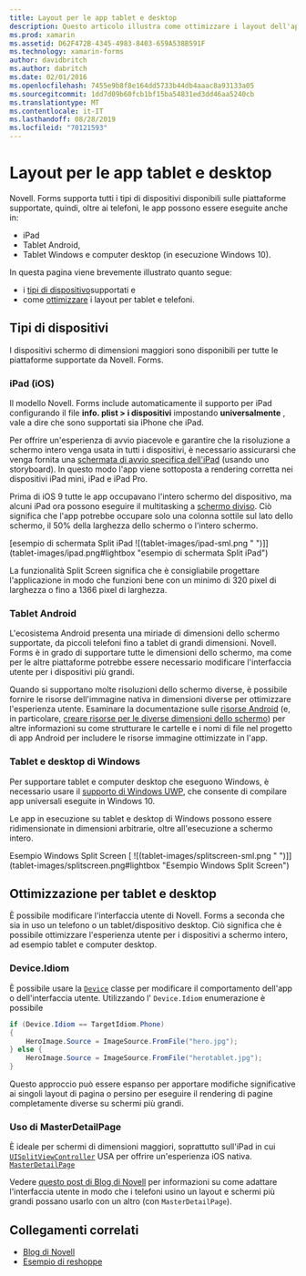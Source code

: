 ```yaml
---
title: Layout per le app tablet e desktop
description: Questo articolo illustra come ottimizzare i layout dell'applicazione Novell. Forms per i tablet, anziché i telefoni.
ms.prod: xamarin
ms.assetid: D62F472B-4345-4983-8403-659A538B591F
ms.technology: xamarin-forms
author: davidbritch
ms.author: dabritch
ms.date: 02/01/2016
ms.openlocfilehash: 7455e9b8f8e164dd5733b44db4aaac8a93133a05
ms.sourcegitcommit: 1dd7d09b60fcb1bf15ba54831ed3dd46aa5240cb
ms.translationtype: MT
ms.contentlocale: it-IT
ms.lasthandoff: 08/28/2019
ms.locfileid: "70121593"
---
```

# <a name="layout-for-tablet-and-desktop-apps"></a>Layout per le app tablet e desktop

Novell. Forms supporta tutti i tipi di dispositivi disponibili sulle piattaforme supportate, quindi, oltre ai telefoni, le app possono essere eseguite anche in:

- iPad
- Tablet Android,
- Tablet Windows e computer desktop (in esecuzione Windows 10).

In questa pagina viene brevemente illustrato quanto segue:

- i [tipi di dispositivo](#Device_Types)supportati e
- come [ottimizzare](#optimize) i layout per tablet e telefoni.

<a name="Device_Types" />

## <a name="device-types"></a>Tipi di dispositivi

I dispositivi schermo di dimensioni maggiori sono disponibili per tutte le piattaforme supportate da Novell. Forms.

### <a name="ipads-ios"></a>iPad (iOS)

Il modello Novell. Forms include automaticamente il supporto per iPad configurando il file **info. plist > i dispositivi** impostando **universalmente** , vale a dire che sono supportati sia iPhone che iPad.

Per offrire un'esperienza di avvio piacevole e garantire che la risoluzione a schermo intero venga usata in tutti i dispositivi, è necessario assicurarsi che venga fornita una [schermata di avvio specifica dell'iPad](~/ios/app-fundamentals/images-icons/launch-screens.md) (usando uno storyboard). In questo modo l'app viene sottoposta a rendering corretta nei dispositivi iPad mini, iPad e iPad Pro.

Prima di iOS 9 tutte le app occupavano l'intero schermo del dispositivo, ma alcuni iPad ora possono eseguire il multitasking a [schermo diviso](~/ios/platform/multitasking.md).
Ciò significa che l'app potrebbe occupare solo una colonna sottile sul lato dello schermo, il 50% della larghezza dello schermo o l'intero schermo.

[esempio di schermata Split iPad ![(tablet-images/ipad-sml.png " ")]] (tablet-images/ipad.png#lightbox "esempio di schermata Split iPad")

La funzionalità Split Screen significa che è consigliabile progettare l'applicazione in modo che funzioni bene con un minimo di 320 pixel di larghezza o fino a 1366 pixel di larghezza.

### <a name="android-tablets"></a>Tablet Android

L'ecosistema Android presenta una miriade di dimensioni dello schermo supportate, da piccoli telefoni fino a tablet di grandi dimensioni. Novell. Forms è in grado di supportare tutte le dimensioni dello schermo, ma come per le altre piattaforme potrebbe essere necessario modificare l'interfaccia utente per i dispositivi più grandi.

Quando si supportano molte risoluzioni dello schermo diverse, è possibile fornire le risorse dell'immagine nativa in dimensioni diverse per ottimizzare l'esperienza utente.
Esaminare la documentazione sulle [risorse Android](~/android/app-fundamentals/resources-in-android/index.md) (e, in particolare, [creare risorse per le diverse dimensioni dello schermo](~/android/app-fundamentals/resources-in-android/resources-for-varying-screens.md)) per altre informazioni su come strutturare le cartelle e i nomi di file nel progetto di app Android per includere le risorse immagine ottimizzate in l'app.

### <a name="windows-tablets-and-desktops"></a>Tablet e desktop di Windows

Per supportare tablet e computer desktop che eseguono Windows, è necessario usare il [supporto di Windows UWP](~/xamarin-forms/platform/windows/installation/index.md), che consente di compilare app universali eseguite in Windows 10.

Le app in esecuzione su tablet e desktop di Windows possono essere ridimensionate in dimensioni arbitrarie, oltre all'esecuzione a schermo intero.

Esempio Windows Split Screen [ ![(tablet-images/splitscreen-sml.png " ")]] (tablet-images/splitscreen.png#lightbox "Esempio Windows Split Screen")


<a name="optimize" />

## <a name="optimizing-for-tablet-and-desktop"></a>Ottimizzazione per tablet e desktop

È possibile modificare l'interfaccia utente di Novell. Forms a seconda che sia in uso un telefono o un tablet/dispositivo desktop. Ciò significa che è possibile ottimizzare l'esperienza utente per i dispositivi a schermo intero, ad esempio tablet e computer desktop.


### <a name="deviceidiom"></a>Device.Idiom

È possibile usare la [`Device`](~/xamarin-forms/platform/device.md) classe per modificare il comportamento dell'app o dell'interfaccia utente. Utilizzando l' `Device.Idiom` enumerazione è possibile

```csharp
if (Device.Idiom == TargetIdiom.Phone)
{
    HeroImage.Source = ImageSource.FromFile("hero.jpg");
} else {
    HeroImage.Source = ImageSource.FromFile("herotablet.jpg");
}
```

Questo approccio può essere espanso per apportare modifiche significative ai singoli layout di pagina o persino per eseguire il rendering di pagine completamente diverse su schermi più grandi.

### <a name="leveraging-masterdetailpage"></a>Uso di MasterDetailPage

È ideale per schermi di dimensioni maggiori, soprattutto sull'iPad in cui [`UISplitViewController`](xref:UIKit.UISplitViewController) USA per offrire un'esperienza iOS nativa. [`MasterDetailPage`](xref:Xamarin.Forms.MasterDetailPage)

Vedere [questo post di Blog di Novell](https://blog.xamarin.com/bringing-xamarin-forms-apps-to-tablets/) per informazioni su come adattare l'interfaccia utente in modo che i telefoni usino un layout e schermi più grandi possano usarlo con un altro (con `MasterDetailPage`).



## <a name="related-links"></a>Collegamenti correlati

- [Blog di Novell](https://blog.xamarin.com/bringing-xamarin-forms-apps-to-tablets/)
- [Esempio di reshoppe](https://github.com/jamesmontemagno/myshoppe)
